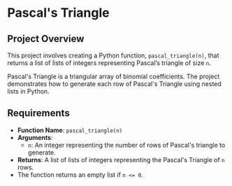# Pascal's Triangle

## Project Overview

This project involves creating a Python function, `pascal_triangle(n)`, that returns a list of lists of integers representing Pascal’s triangle of size `n`.

Pascal's Triangle is a triangular array of binomial coefficients. The project demonstrates how to generate each row of Pascal's Triangle using nested lists in Python.

## Requirements

- **Function Name**: `pascal_triangle(n)`
- **Arguments**: 
  - `n`: An integer representing the number of rows of Pascal's triangle to generate.
- **Returns**: A list of lists of integers representing the Pascal's Triangle of `n` rows.
- The function returns an empty list if `n <= 0`.
